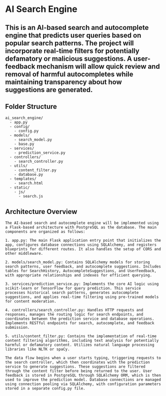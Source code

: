 # AI Search Engine

## This is an AI-based search and autocomplete engine that predicts user queries based on popular search patterns. The project will incorporate real-time filters for potentially defamatory or malicious suggestions. A user-feedback mechanism will allow quick review and removal of harmful autocompletes while maintaining transparency about how suggestions are generated.

## Folder Structure

```
ai_search_engine/
  - app.py
  - config/
    - config.py
  - models/
    - search_model.py
    - base.py
  - services/
    - prediction_service.py
  - controllers/
    - search_controller.py
  - utils/
    - content_filter.py
    - database.py
  - templates/
    - search.html
  - static/
    - js/
      - search.js
```

## Architecture Overview

```
The AI-based search and autocomplete engine will be implemented using a Flask-based architecture with PostgreSQL as the database. The main components are organized as follows:

1. app.py: The main Flask application entry point that initializes the app, configures database connections using SQLAlchemy, and registers blueprints for different routes. It also handles the setup of CORS and other middleware.

2. models/search_model.py: Contains SQLAlchemy models for storing search patterns, user feedback, and autocomplete suggestions. Includes tables for SearchHistory, AutocompleteSuggestions, and UserFeedback, with appropriate relationships and indexes for efficient querying.

3. services/prediction_service.py: Implements the core AI logic using scikit-learn or TensorFlow for query prediction. This service processes historical search patterns, generates autocomplete suggestions, and applies real-time filtering using pre-trained models for content moderation.

4. controllers/search_controller.py: Handles HTTP requests and responses, manages the routing logic for search endpoints, and coordinates between the prediction service and database operations. Implements RESTful endpoints for search, autocomplete, and feedback submission.

5. utils/content_filter.py: Contains the implementation of real-time content filtering algorithms, including text analysis for potentially harmful or defamatory content. Utilizes natural language processing libraries like NLTK or spaCy.

The data flow begins when a user starts typing, triggering requests to the search controller, which then coordinates with the prediction service to generate suggestions. These suggestions are filtered through the content filter before being returned to the user. User feedback is stored in PostgreSQL through SQLAlchemy ORM, which is then used to improve the prediction model. Database connections are managed using connection pooling via SQLAlchemy, with configuration parameters stored in a separate config.py file.
```
